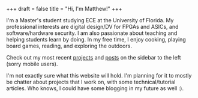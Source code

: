 +++
draft = false
title = "Hi, I'm Matthew!"
+++

I'm a Master's student studying ECE at the University of Florida. My professional interests are
digital design/DV for FPGAs and ASICs, and software/hardware security. I am also passionate about
teaching and helping students learn by doing. In my free time, I enjoy cooking, playing board games,
reading, and exploring the outdoors.

Check out my most recent [projects](/projects) and [posts](/posts) on the sidebar to the left (sorry mobile users).

I'm not exactly sure what this website will hold. I'm planning for it to mostly be chatter about
projects that I work on, with some technical/tutorial articles. Who knows, I could have some
blogging in my future as well :).
